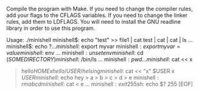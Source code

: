 Compile the program with Make. If you need to change the compiler rules, add your flags to the CFLAGS variables.
If you need to change the linker rules, add them to LDFLAGS.
You will need to install the GNU readline library in order to use this program.

Usage:
./minishell
minishell$: echo "test" >> file1 | cat test | cat | cat | ls
...
minishell$: echo $?
...
minishell$: export myvar
minishell$: export myvar=value
minishell$: env
...
minishell$: unset env
minishell$: cd $(SOMEDIRECTORY)
minishell$: /bin/ls
...
minishell$: pwd
...
minishell$: cat << x
>hello$HOME
>x
hello/USER/helsing
minishell$: cat << "x"
>$USER
>x
$USER
minishell$: echo hey > a > b > c > d > e
minishell$: rm a b c d
minishell$: cat < e
...
minishell$: exit 255
sh$: echo $?
255
[EOF]
